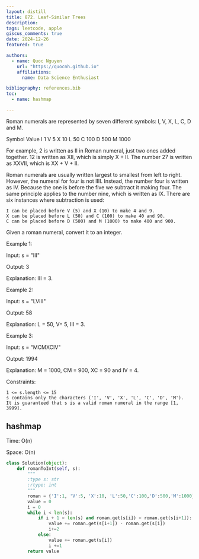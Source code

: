 ```yaml
---
layout: distill
title: 872. Leaf-Similar Trees
description:
tags: leetcode, apple
giscus_comments: true
date: 2024-12-26
featured: true

authors:
  - name: Quoc Nguyen
    url: "https://quocnh.github.io"
    affiliations:
      name: Data Science Enthusiast

bibliography: references.bib
toc:
  - name: hashmap

---
```

Roman numerals are represented by seven different symbols: I, V, X, L, C, D and M.

Symbol       Value
I             1
V             5
X             10
L             50
C             100
D             500
M             1000

For example, 2 is written as II in Roman numeral, just two ones added together. 12 is written as XII, which is simply X + II. The number 27 is written as XXVII, which is XX + V + II.

Roman numerals are usually written largest to smallest from left to right. However, the numeral for four is not IIII. Instead, the number four is written as IV. Because the one is before the five we subtract it making four. The same principle applies to the number nine, which is written as IX. There are six instances where subtraction is used:

    I can be placed before V (5) and X (10) to make 4 and 9. 
    X can be placed before L (50) and C (100) to make 40 and 90. 
    C can be placed before D (500) and M (1000) to make 400 and 900.

Given a roman numeral, convert it to an integer.

 

Example 1:

Input: s = "III"

Output: 3

Explanation: III = 3.

Example 2:

Input: s = "LVIII"

Output: 58

Explanation: L = 50, V= 5, III = 3.

Example 3:

Input: s = "MCMXCIV"

Output: 1994

Explanation: M = 1000, CM = 900, XC = 90 and IV = 4.

 

Constraints:

    1 <= s.length <= 15
    s contains only the characters ('I', 'V', 'X', 'L', 'C', 'D', 'M').
    It is guaranteed that s is a valid roman numeral in the range [1, 3999].
    
## hashmap
Time: O(n)

Space: O(n)

```python
class Solution(object):
    def romanToInt(self, s):
        """
        :type s: str
        :rtype: int
        """
        roman = {'I':1, 'V':5, 'X':10, 'L':50,'C':100,'D':500,'M':1000}
        value = 0
        i = 0
        while i < len(s):
            if i + 1 < len(s) and roman.get(s[i]) < roman.get(s[i+1]):
                value += roman.get(s[i+1]) - roman.get(s[i])
                i+=2
            else:
                value += roman.get(s[i])
                i +=1 
        return value
        
```

